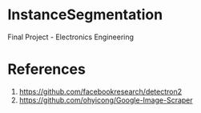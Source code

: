 # InstanceSegmentation
Final Project - Electronics Engineering

# References
1. https://github.com/facebookresearch/detectron2
2. https://github.com/ohyicong/Google-Image-Scraper
